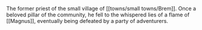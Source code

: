 The former priest of the small village of [[towns/small towns/Brem]]. Once a beloved pillar of the community, he fell to the whispered lies of a flame of [[Magnus]], eventually being defeated by a party of adventurers.